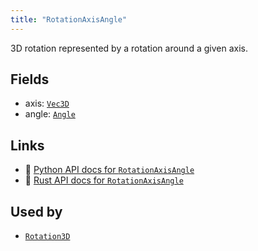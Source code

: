 ```yaml
---
title: "RotationAxisAngle"
---
```


3D rotation represented by a rotation around a given axis.

## Fields

* axis: [`Vec3D`](../datatypes/vec3d.md)
* angle: [`Angle`](../datatypes/angle.md)

## Links
 * 🐍 [Python API docs for `RotationAxisAngle`](https://ref.rerun.io/docs/python/nightly/common/datatypes#rerun.datatypes.RotationAxisAngle)
 * 🦀 [Rust API docs for `RotationAxisAngle`](https://docs.rs/rerun/0.9.0-alpha.10/rerun/datatypes/struct.RotationAxisAngle.html)


## Used by

* [`Rotation3D`](../datatypes/rotation3d.md)
